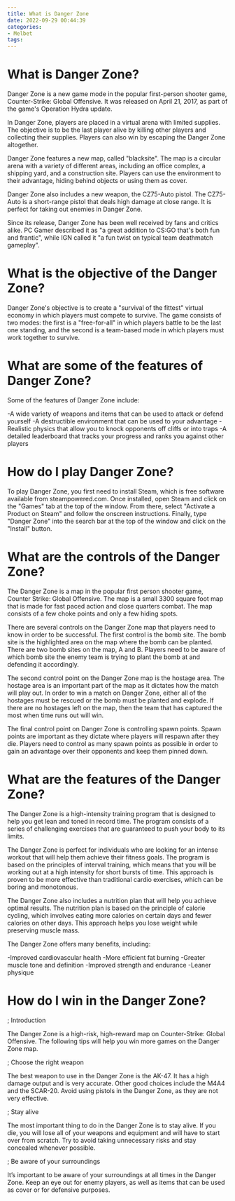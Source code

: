 ```yaml
---
title: What is Danger Zone
date: 2022-09-29 00:44:39
categories:
- Melbet
tags:
---
```



#  What is Danger Zone?

Danger Zone is a new game mode in the popular first-person shooter game, Counter-Strike: Global Offensive. It was released on April 21, 2017, as part of the game's Operation Hydra update.

In Danger Zone, players are placed in a virtual arena with limited supplies. The objective is to be the last player alive by killing other players and collecting their supplies. Players can also win by escaping the Danger Zone altogether.

Danger Zone features a new map, called "blacksite". The map is a circular arena with a variety of different areas, including an office complex, a shipping yard, and a construction site. Players can use the environment to their advantage, hiding behind objects or using them as cover.

Danger Zone also includes a new weapon, the CZ75-Auto pistol. The CZ75-Auto is a short-range pistol that deals high damage at close range. It is perfect for taking out enemies in Danger Zone.

Since its release, Danger Zone has been well received by fans and critics alike. PC Gamer described it as "a great addition to CS:GO that's both fun and frantic", while IGN called it "a fun twist on typical team deathmatch gameplay".

#  What is the objective of the Danger Zone?

Danger Zone's objective is to create a "survival of the fittest" virtual economy in which players must compete to survive. The game consists of two modes: the first is a "free-for-all" in which players battle to be the last one standing, and the second is a team-based mode in which players must work together to survive.

# What are some of the features of Danger Zone?

Some of the features of Danger Zone include:

-A wide variety of weapons and items that can be used to attack or defend yourself
-A destructible environment that can be used to your advantage
-Realistic physics that allow you to knock opponents off cliffs or into traps
-A detailed leaderboard that tracks your progress and ranks you against other players

# How do I play Danger Zone?

To play Danger Zone, you first need to install Steam, which is free software available from steampowered.com. Once installed, open Steam and click on the "Games" tab at the top of the window. From there, select "Activate a Product on Steam" and follow the onscreen instructions. Finally, type "Danger Zone" into the search bar at the top of the window and click on the "Install" button.

#  What are the controls of the Danger Zone?

The Danger Zone is a map in the popular first person shooter game, Counter Strike: Global Offensive. The map is a small 3300 square foot map that is made for fast paced action and close quarters combat. The map consists of a few choke points and only a few hiding spots.

There are several controls on the Danger Zone map that players need to know in order to be successful. The first control is the bomb site. The bomb site is the highlighted area on the map where the bomb can be planted. There are two bomb sites on the map, A and B. Players need to be aware of which bomb site the enemy team is trying to plant the bomb at and defending it accordingly.

The second control point on the Danger Zone map is the hostage area. The hostage area is an important part of the map as it dictates how the match will play out. In order to win a match on Danger Zone, either all of the hostages must be rescued or the bomb must be planted and explode. If there are no hostages left on the map, then the team that has captured the most when time runs out will win.

The final control point on Danger Zone is controlling spawn points. Spawn points are important as they dictate where players will respawn after they die. Players need to control as many spawn points as possible in order to gain an advantage over their opponents and keep them pinned down.

#  What are the features of the Danger Zone?

The Danger Zone is a high-intensity training program that is designed to help you get lean and toned in record time. The program consists of a series of challenging exercises that are guaranteed to push your body to its limits.

The Danger Zone is perfect for individuals who are looking for an intense workout that will help them achieve their fitness goals. The program is based on the principles of interval training, which means that you will be working out at a high intensity for short bursts of time. This approach is proven to be more effective than traditional cardio exercises, which can be boring and monotonous.

The Danger Zone also includes a nutrition plan that will help you achieve optimal results. The nutrition plan is based on the principle of calorie cycling, which involves eating more calories on certain days and fewer calories on other days. This approach helps you lose weight while preserving muscle mass.

The Danger Zone offers many benefits, including:

-Improved cardiovascular health
-More efficient fat burning
-Greater muscle tone and definition
-Improved strength and endurance
-Leaner physique

#  How do I win in the Danger Zone?

; Introduction

The Danger Zone is a high-risk, high-reward map on Counter-Strike: Global Offensive. The following tips will help you win more games on the Danger Zone map.

; Choose the right weapon

The best weapon to use in the Danger Zone is the AK-47. It has a high damage output and is very accurate. Other good choices include the M4A4 and the SCAR-20. Avoid using pistols in the Danger Zone, as they are not very effective.

; Stay alive

The most important thing to do in the Danger Zone is to stay alive. If you die, you will lose all of your weapons and equipment and will have to start over from scratch. Try to avoid taking unnecessary risks and stay concealed whenever possible.

; Be aware of your surroundings

It’s important to be aware of your surroundings at all times in the Danger Zone. Keep an eye out for enemy players, as well as items that can be used as cover or for defensive purposes.